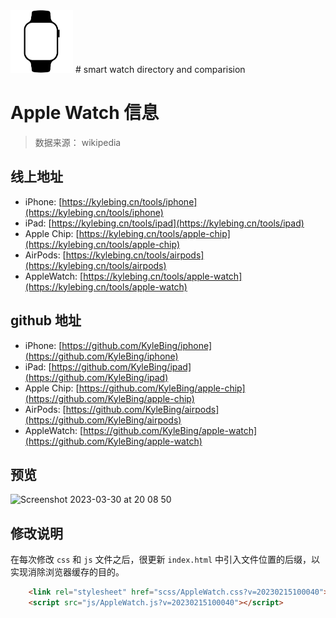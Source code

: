 <img src="https://github.com/KyleBing/apple-watch/raw/master/img/apple-watch-black@2x.png" width="100">
# smart watch directory and comparision



# Apple Watch 信息

> 数据来源： wikipedia

## 线上地址
- iPhone: [https://kylebing.cn/tools/iphone](https://kylebing.cn/tools/iphone)
- iPad: [https://kylebing.cn/tools/ipad](https://kylebing.cn/tools/ipad)
- Apple Chip: [https://kylebing.cn/tools/apple-chip](https://kylebing.cn/tools/apple-chip)
- AirPods: [https://kylebing.cn/tools/airpods](https://kylebing.cn/tools/airpods)
- AppleWatch: [https://kylebing.cn/tools/apple-watch](https://kylebing.cn/tools/apple-watch)


## github 地址
- iPhone: [https://github.com/KyleBing/iphone](https://github.com/KyleBing/iphone)
- iPad: [https://github.com/KyleBing/ipad](https://github.com/KyleBing/ipad)
- Apple Chip: [https://github.com/KyleBing/apple-chip](https://github.com/KyleBing/apple-chip)
- AirPods: [https://github.com/KyleBing/airpods](https://github.com/KyleBing/airpods)
- AppleWatch: [https://github.com/KyleBing/apple-watch](https://github.com/KyleBing/apple-watch)


## 预览

<img width="1920" alt="Screenshot 2023-03-30 at 20 08 50" src="https://user-images.githubusercontent.com/12215982/228831330-883a0d71-44d6-4254-8b20-45ef3337774d.png">



## 修改说明
在每次修改 `css` 和 `js` 文件之后，很更新 `index.html` 中引入文件位置的后缀，以实现消除浏览器缓存的目的。

```html
    <link rel="stylesheet" href="scss/AppleWatch.css?v=20230215100040">
    <script src="js/AppleWatch.js?v=20230215100040"></script>
```
